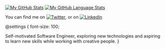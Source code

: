 

[![My GitHub Stats](https://github-readme-stats.vercel.app/api/?username=KushagraSikka&count_private=true&theme=tokyonight&showicons=true)]()
[![My GitHub Language Stats](https://github-readme-stats.vercel.app/api/top-langs/?username=KushagraSikka&langs_count=5&theme=tokyonight)]()


<!-- Actual text -->

You can find me on [![Twitter][1.2]][1], or on [![LinkedIn][2.2]][2]

<!-- Icons -->

[1.2]:http://i.imgur.com/wWzX9uB.png (twitter icon without padding)
[2.2]:https://raw.githubusercontent.com/MartinHeinz/MartinHeinz/master/linkedin-3-16.png (LinkedIn icon without padding)

<!-- Links to your social media accounts -->

[1]: https://twitter.com/Kushagra_sikka
[2]: https://www.linkedin.com/in/kushagrasikka/



@settings {
  font-size: 100;


Self-motivated Software Engineer, exploring new technologies and aspiring to learn new skills while working with creative people.
}
